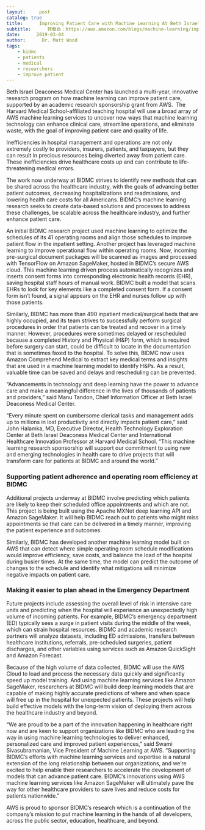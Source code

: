 ```yaml
---
layout:     post
catalog: true
title:      Improving Patient Care with Machine Learning At Beth Israel Deaconess Medical Center
subtitle:      转载自：https://aws.amazon.com/blogs/machine-learning/improving-patient-care-with-machine-learning-at-beth-israel-deaconess-medical-center/
date:      2019-03-04
author:      Dr. Matt Wood
tags:
    - bidmc
    - patients
    - medical
    - researchers
    - improve patient
---
```


Beth Israel Deaconess Medical Center has launched a multi-year, innovative research program on how machine learning can improve patient care, supported by an academic research sponsorship grant from AWS.  The Harvard Medical School-affiliated teaching hospital will use a broad array of AWS machine learning services to uncover new ways that machine learning technology can enhance clinical care, streamline operations, and eliminate waste, with the goal of improving patient care and quality of life.

Inefficiencies in hospital management and operations are not only extremely costly to providers, insurers, patients, and taxpayers, but they can result in precious resources being diverted away from patient care. These inefficiencies drive healthcare costs up and can contribute to life-threatening medical errors.

The work now underway at BIDMC strives to identify new methods that can be shared across the healthcare industry, with the goals of advancing better patient outcomes, decreasing hospitalizations and readmissions, and lowering health care costs for all Americans. BIDMC’s machine learning research seeks to create data-based solutions and processes to address these challenges, be scalable across the healthcare industry, and further enhance patient care.

An initial BIDMC research project used machine learning to optimize the schedules of its 41 operating rooms and align those schedules to improve patient flow in the inpatient setting. Another project has leveraged machine learning to improve operational flow within operating rooms. Now, incoming pre-surgical document packages will be scanned as images and processed with TensorFlow on Amazon SageMaker, hosted in BIDMC’s secure AWS cloud. This machine learning driven process automatically recognizes and inserts consent forms into corresponding electronic health records (EHR), saving hospital staff hours of manual work. BIDMC built a model that scans EHRs to look for key elements like a completed consent form. If a consent form isn’t found, a signal appears on the EHR and nurses follow up with those patients.

Similarly, BIDMC has more than 490 inpatient medical/surgical beds that are highly occupied, and its team strives to successfully perform surgical procedures in order that patients can be treated and recover in a timely manner. However, procedures were sometimes delayed or rescheduled because a completed History and Physical (H&P) form, which is required before surgery can start, could be difficult to locate in the documentation that is sometimes faxed to the hospital. To solve this, BIDMC now uses Amazon Comprehend Medical to extract key medical terms and insights that are used in a machine learning model to identify H&Ps. As a result, valuable time can be saved and delays and rescheduling can be prevented.

“Advancements in technology and deep learning have the power to advance care and make a meaningful difference in the lives of thousands of patients and providers,” said Manu Tandon, Chief Information Officer at Beth Israel Deaconess Medical Center.

“Every minute spent on cumbersome clerical tasks and management adds up to millions in lost productivity and directly impacts patient care,” said John Halamka, MD, Executive Director, Health Technology Exploration Center at Beth Israel Deaconess Medical Center and International Healthcare Innovation Professor at Harvard Medical School. “This machine learning research sponsorship will support our commitment to using new and emerging technologies in health care to drive projects that will transform care for patients at BIDMC and around the world.”

### **Supporting patient adherence and operating room efficiency at BIDMC**

Additional projects underway at BIDMC involve predicting which patients are likely to keep their scheduled office appointments and which are not. This project is being built using the Apache MXNet deep learning API and Amazon SageMaker. It will help BIDMC reach out to patients who might miss appointments so that care can be delivered in a timely manner, improving the patient experience and outcomes.

Similarly, BIDMC has developed another machine learning model built on AWS that can detect where simple operating room schedule modifications would improve efficiency, save costs, and balance the load of the hospital during busier times. At the same time, the model can predict the outcome of changes to the schedule and identify what mitigations will minimize negative impacts on patient care.

### Making it easier to plan ahead in the Emergency Department

Future projects include assessing the overall level of risk in intensive care units and predicting when the hospital will experience an unexpectedly high volume of incoming patients. For example, BIDMC’s emergency department (ED) typically sees a surge in patient visits during the middle of the week, which can strain hospital resources. BIDMC and academic research partners will analyze datasets, including ED admissions, transfers between healthcare institutions, referrals, pre-scheduled surgeries, patient discharges, and other variables using services such as Amazon QuickSight and Amazon Forecast.

Because of the high volume of data collected, BIDMC will use the AWS Cloud to load and process the necessary data quickly and significantly speed up model training. And using machine learning services like Amazon SageMaker, researchers at BIDMC will build deep learning models that are capable of making highly accurate predictions of where and when space will free up in the hospital for unexpected patients. These projects will help build effective models with the long-term vision of deploying them across the healthcare industry and beyond.

“We are proud to be a part of the innovation happening in healthcare right now and are keen to support organizations like BIDMC who are leading the way in using machine learning technologies to deliver enhanced, personalized care and improved patient experiences,” said Swami Sivasubramanian, Vice President of Machine Learning at AWS. “Supporting BIDMC’s efforts with machine learning services and expertise is a natural extension of the long relationship between our organizations, and we’re excited to help enable their researchers to accelerate the development of models that can advance patient care. BIDMC’s innovations using AWS machine learning services like Amazon SageMaker will ultimately pave the way for other healthcare providers to save lives and reduce costs for patients nationwide.”

AWS is proud to sponsor BIDMC’s research which is a continuation of the company’s mission to put machine learning in the hands of all developers, across the public sector, education, healthcare, and beyond.




 
